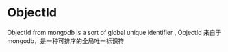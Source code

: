 # ObjectId
ObjectId from mongodb is a sort of global unique identifier , ObjectId 来自于mongodb，是一种可排序的全局唯一标识符
